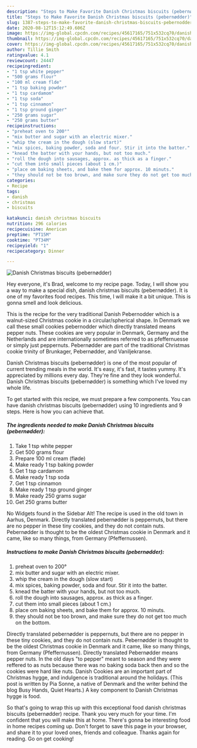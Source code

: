 ```yaml
---
description: "Steps to Make Favorite Danish Christmas biscuits (pebernødder)"
title: "Steps to Make Favorite Danish Christmas biscuits (pebernødder)"
slug: 1387-steps-to-make-favorite-danish-christmas-biscuits-pebernodder
date: 2020-08-12T15:12:49.606Z
image: https://img-global.cpcdn.com/recipes/45617165/751x532cq70/danish-christmas-biscuits-pebernodder-recipe-main-photo.jpg
thumbnail: https://img-global.cpcdn.com/recipes/45617165/751x532cq70/danish-christmas-biscuits-pebernodder-recipe-main-photo.jpg
cover: https://img-global.cpcdn.com/recipes/45617165/751x532cq70/danish-christmas-biscuits-pebernodder-recipe-main-photo.jpg
author: Tillie Smith
ratingvalue: 4.1
reviewcount: 24447
recipeingredient:
- "1 tsp white pepper"
- "500 grams flour"
- "100 ml cream flde"
- "1 tsp baking powder"
- "1 tsp cardamom"
- "1 tsp soda"
- "1 tsp cinnamon"
- "1 tsp ground ginger"
- "250 grams sugar"
- "250 grams butter"
recipeinstructions:
- "preheat oven to 200°"
- "mix butter and sugar with an electric mixer."
- "whip the cream in the dough (slow start)"
- "mix spices, baking powder, soda and four. Stir it into the batter."
- "knead the batter with your hands, but not too much."
- "roll the dough into sausages, approx. as thick as a finger."
- "cut them into small pieces (about 1 cm.)"
- "place om baking sheets, and bake them for approx. 10 minuts."
- "they should not be too brown, and make sure they do not get too much on the bottom."
categories:
- Recipe
tags:
- danish
- christmas
- biscuits

katakunci: danish christmas biscuits 
nutrition: 296 calories
recipecuisine: American
preptime: "PT15M"
cooktime: "PT34M"
recipeyield: "1"
recipecategory: Dinner

---
```



![Danish Christmas biscuits (pebernødder)](https://img-global.cpcdn.com/recipes/45617165/751x532cq70/danish-christmas-biscuits-pebernodder-recipe-main-photo.jpg)

Hey everyone, it's Brad, welcome to my recipe page. Today, I will show you a way to make a special dish, danish christmas biscuits (pebernødder). It is one of my favorites food recipes. This time, I will make it a bit unique. This is gonna smell and look delicious.

This is the recipe for the very traditional Danish Pebernodder which is a walnut-sized Christmas cookie in a circular/spherical shape. In Denmark we call these small cookies pebernodder which directly translated means pepper nuts. These cookies are very popular in Denmark, Germany and the Netherlands and are internationally sometimes referred to as pfeffernuesse or simply just peppernuts. Pebernødder are part of the traditional Christmas cookie trinity of Brunkager, Pebernødder, and Vaniljekranse.

Danish Christmas biscuits (pebernødder) is one of the most popular of current trending meals in the world. It's easy, it's fast, it tastes yummy. It's appreciated by millions every day. They're fine and they look wonderful. Danish Christmas biscuits (pebernødder) is something which I've loved my whole life.


To get started with this recipe, we must prepare a few components. You can have danish christmas biscuits (pebernødder) using 10 ingredients and 9 steps. Here is how you can achieve that.

<!--inarticleads1-->

##### The ingredients needed to make Danish Christmas biscuits (pebernødder):

1. Take 1 tsp white pepper
1. Get 500 grams flour
1. Prepare 100 ml cream (fløde)
1. Make ready 1 tsp baking powder
1. Get 1 tsp cardamom
1. Make ready 1 tsp soda
1. Get 1 tsp cinnamon
1. Make ready 1 tsp ground ginger
1. Make ready 250 grams sugar
1. Get 250 grams butter


No Widgets found in the Sidebar Alt! The recipe is used in the old town in Aarhus, Denmark. Directly translated pebernødder is peppernuts, but there are no pepper in these tiny cookies, and they do not contain nuts. Pebernødder is thought to be the oldest Christmas cookie in Denmark and it came, like so many things, from Germany (Pfeffernussen). 

<!--inarticleads2-->

##### Instructions to make Danish Christmas biscuits (pebernødder):

1. preheat oven to 200°
1. mix butter and sugar with an electric mixer.
1. whip the cream in the dough (slow start)
1. mix spices, baking powder, soda and four. Stir it into the batter.
1. knead the batter with your hands, but not too much.
1. roll the dough into sausages, approx. as thick as a finger.
1. cut them into small pieces (about 1 cm.)
1. place om baking sheets, and bake them for approx. 10 minuts.
1. they should not be too brown, and make sure they do not get too much on the bottom.


Directly translated pebernødder is peppernuts, but there are no pepper in these tiny cookies, and they do not contain nuts. Pebernødder is thought to be the oldest Christmas cookie in Denmark and it came, like so many things, from Germany (Pfeffernussen). Directly translated Pebernødder means pepper nuts. In the old days &#34;to pepper&#34; meant to season and they were reffered to as nuts because there was no baking soda back then and so the cookies were hard like nuts. Danish Cookies are an important part of Christmas hygge, and indulgence is traditional around the holidays. (This post is written by Pia Sonne, a native of Denmark and the writer behind the blog Busy Hands, Quiet Hearts.) A key component to Danish Christmas hygge is food. 

So that's going to wrap this up with this exceptional food danish christmas biscuits (pebernødder) recipe. Thank you very much for your time. I'm confident that you will make this at home. There's gonna be interesting food in home recipes coming up. Don't forget to save this page in your browser, and share it to your loved ones, friends and colleague. Thanks again for reading. Go on get cooking!
